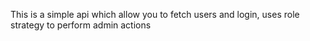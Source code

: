 This is a simple api which allow you to fetch users and login, uses role strategy to perform admin actions
